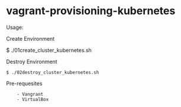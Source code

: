 # vagrant-provisioning-kubernetes


Usage: 
  
 Create Environment 

   $ ./01create_cluster_kubernetes.sh   

  Destroy Environment

    $ ./02destroy_cluster_kubernetes.sh


Pre-requesites

        - Vangrant
        - VirtualBox
